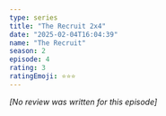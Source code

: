 ```yaml
---
type: series
title: "The Recruit 2x4"
date: "2025-02-04T16:04:39"
name: "The Recruit"
season: 2
episode: 4
rating: 3
ratingEmoji: ⭐️⭐️⭐️
---
```


*[No review was written for this episode]*
